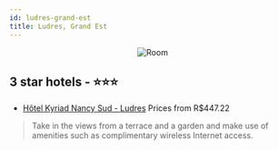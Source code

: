 ```yaml
---
id: ludres-grand-est
title: Ludres, Grand Est
---
```


<center><img src="https://i.travelapi.com/hotels/11000000/10240000/10231300/10231221/9359d67a_z.jpg" alt="Room" /></center>


##  3 star hotels - ⭐️⭐️⭐️

-    [Hôtel Kyriad Nancy Sud - Ludres](https://us.hurb.com/hotels/ludres/hotel-kyriad-nancy-sud-ludres-JNP-JP478032?cmp=18055) Prices from R$447.22
   > Take in the views from a terrace and a garden and make use of amenities such as complimentary wireless Internet access.
